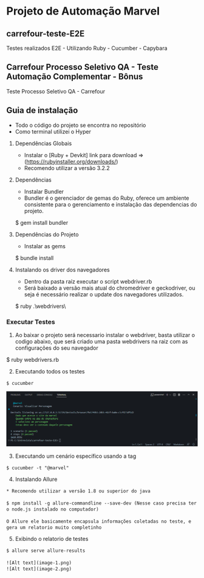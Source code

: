 # Projeto de Automação Marvel

## carrefour-teste-E2E
Testes realizados E2E - Utilizando Ruby - Cucumber - Capybara

## Carrefour Processo Seletivo QA - Teste Automação Complementar - Bônus 
Teste Processo Seletivo QA - Carrefour

## Guia de instalação
- Todo o código do projeto se encontra no repositório
- Como terminal utilizei o Hyper

1. Dependências Globais
    * Instalar o [Ruby + Devkit] link para download =>(https://rubyinstaller.org/downloads/)
    - Recomendo utilizar a versão 3.2.2


2. Dependências
    * Instalar Bundler
    - Bundler é o gerenciador de gemas do Ruby, oferece um ambiente consistente para o gerenciamento e instalação das dependencias do projeto.
    
    $ gem install bundler
    

2. Dependências do Projeto
	* Instalar as gems
	
	$ bundle install
	

3. Instalando os driver dos navegadores
	* Dentro da pasta raíz executar o script webdriver.rb
	* Será baixado a versão mais atual do chromedriver e geckodriver, ou seja é necessário realizar o update dos navegadores utilizados.
    
	$ ruby .\webdrivers\
  
    

### Executar Testes
  1. Ao baixar o projeto será necessario instalar o webdriver, basta utilizar o codigo abaixo, que será criado uma pasta webdrivers na raiz com as configurações do seu navegador
  
  $ ruby webdrivers.rb


  2. Executando todos os testes
    
	$ cucumber
  
  ![Alt text](image.png)
    
  
  3. Executando um cenário específico usando a tag
    
	$ cucumber -t "@marvel"

  
  4. Instalando Allure
  
    * Recomendo utilizar a versão 1.8 ou superior do java

	$ npm install -g allure-commandline --save-dev (Nesse caso precisa ter o node.js instalado no computador)

    O Allure ele basicamente encapsula informações coletadas no teste, e gera um relatorio muito completinho

  
  5. Exibindo o relatorio de testes

    $ allure serve allure-results

    ![Alt text](image-1.png)
    ![Alt text](image-2.png)